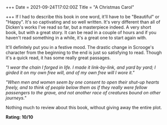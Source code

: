 +++
Date = 2021-09-24T17:02:00Z
Title = "A Christmas Carol"

+++
If I had to describe this book in one word, it'll have to be "Beautiful" or "Happy". It's so captivating and so well written. It's very different than all of Dicken's works I've read so far, but a masterpiece indeed. A very short book, but with a great story. It can be read in a couple of hours and if you haven't read something in a while, it's a great one to start again with. 

It'll definitely put you in a festive mood. The drastic change in Scrooge's character from the beginning to the end is just so satisfying to read. Though it's a quick read, it has some really great passages.   
  
_"I wear the chain I forged in life. I made it link-by-link, and yard by yard; I girded it on my own free will, and of my own free will I wore it."_

_"When men and women seem by one consent to open their shut-up hearts freely, and to think of people below them as if they really were fellow passengers to the grave, and not another race of creatures bound on other journeys."_

Nothing much to review about this book, without giving away the entire plot.

**Rating: 10/10**